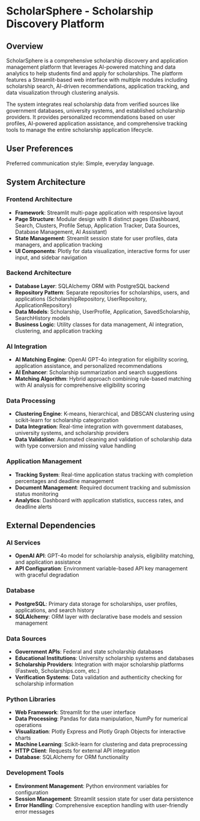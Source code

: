 # ScholarSphere - Scholarship Discovery Platform

## Overview

ScholarSphere is a comprehensive scholarship discovery and application management platform that leverages AI-powered matching and data analytics to help students find and apply for scholarships. The platform features a Streamlit-based web interface with multiple modules including scholarship search, AI-driven recommendations, application tracking, and data visualization through clustering analysis.

The system integrates real scholarship data from verified sources like government databases, university systems, and established scholarship providers. It provides personalized recommendations based on user profiles, AI-powered application assistance, and comprehensive tracking tools to manage the entire scholarship application lifecycle.

## User Preferences

Preferred communication style: Simple, everyday language.

## System Architecture

### Frontend Architecture
- **Framework**: Streamlit multi-page application with responsive layout
- **Page Structure**: Modular design with 8 distinct pages (Dashboard, Search, Clusters, Profile Setup, Application Tracker, Data Sources, Database Management, AI Assistant)
- **State Management**: Streamlit session state for user profiles, data managers, and application tracking
- **UI Components**: Plotly for data visualization, interactive forms for user input, and sidebar navigation

### Backend Architecture
- **Database Layer**: SQLAlchemy ORM with PostgreSQL backend
- **Repository Pattern**: Separate repositories for scholarships, users, and applications (ScholarshipRepository, UserRepository, ApplicationRepository)
- **Data Models**: Scholarship, UserProfile, Application, SavedScholarship, SearchHistory models
- **Business Logic**: Utility classes for data management, AI integration, clustering, and application tracking

### AI Integration
- **AI Matching Engine**: OpenAI GPT-4o integration for eligibility scoring, application assistance, and personalized recommendations
- **AI Enhancer**: Scholarship summarization and search suggestions
- **Matching Algorithm**: Hybrid approach combining rule-based matching with AI analysis for comprehensive eligibility scoring

### Data Processing
- **Clustering Engine**: K-means, hierarchical, and DBSCAN clustering using scikit-learn for scholarship categorization
- **Data Integration**: Real-time integration with government databases, university systems, and scholarship providers
- **Data Validation**: Automated cleaning and validation of scholarship data with type conversion and missing value handling

### Application Management
- **Tracking System**: Real-time application status tracking with completion percentages and deadline management
- **Document Management**: Required document tracking and submission status monitoring
- **Analytics**: Dashboard with application statistics, success rates, and deadline alerts

## External Dependencies

### AI Services
- **OpenAI API**: GPT-4o model for scholarship analysis, eligibility matching, and application assistance
- **API Configuration**: Environment variable-based API key management with graceful degradation

### Database
- **PostgreSQL**: Primary data storage for scholarships, user profiles, applications, and search history
- **SQLAlchemy**: ORM layer with declarative base models and session management

### Data Sources
- **Government APIs**: Federal and state scholarship databases
- **Educational Institutions**: University scholarship systems and databases
- **Scholarship Providers**: Integration with major scholarship platforms (Fastweb, Scholarships.com, etc.)
- **Verification Systems**: Data validation and authenticity checking for scholarship information

### Python Libraries
- **Web Framework**: Streamlit for the user interface
- **Data Processing**: Pandas for data manipulation, NumPy for numerical operations
- **Visualization**: Plotly Express and Plotly Graph Objects for interactive charts
- **Machine Learning**: Scikit-learn for clustering and data preprocessing
- **HTTP Client**: Requests for external API integration
- **Database**: SQLAlchemy for ORM functionality

### Development Tools
- **Environment Management**: Python environment variables for configuration
- **Session Management**: Streamlit session state for user data persistence
- **Error Handling**: Comprehensive exception handling with user-friendly error messages

